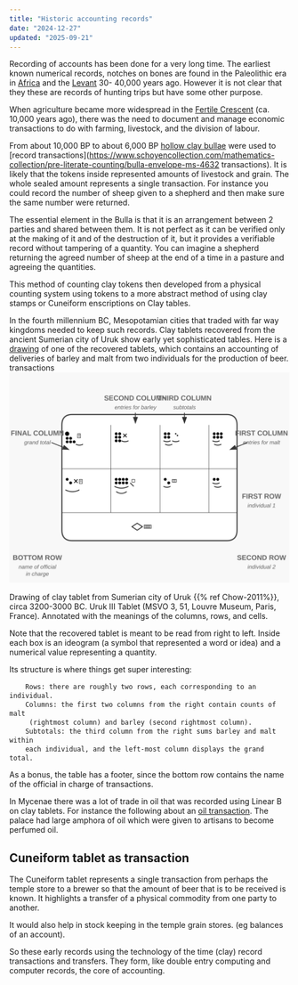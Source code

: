 ```yaml
---
title: "Historic accounting records"
date: "2024-12-27"
updated: "2025-09-21"
---
```


Recording of accounts has been done for a very long time.  The earliest known numerical records, notches on bones are found in the Paleolithic era in [Africa](https://en.wikipedia.org/wiki/Lebombo_bone) and the [Levant](https://arstechnica.com/science/2018/05/notched-gazelle-bones-may-be-the-signature-of-a-paleolithic-culture/) 30- 40,000 years ago.  However it is not clear that they these are records of hunting trips but have some other purpose.

When agriculture became more widespread in the [Fertile Crescent](https://en.wikipedia.org/wiki/Fertile_Crescent) (ca. 10,000 years ago), there was the need to document and manage economic transactions to do with farming, livestock, and the division of labour.

From about 10,000 BP to about 6,000 BP [hollow clay bullae](https://en.wikipedia.org/wiki/Bulla_(seal)) were used to [record transactions](https://www.schoyencollection.com/mathematics-collection/pre-literate-counting/bulla-envelope-ms-4632 transactions).
It is likely that the tokens inside represented amounts of livestock and grain.
The whole sealed amount represents a single transaction.  For instance you could
record the number of sheep given to a shepherd and then make sure the same number were returned.

The essential element in the Bulla is that it is an arrangement between 2 parties and shared between them. It is not perfect as it can be verified only at the making of it and of the destruction of it, but it provides a verifiable record without tampering of a quantity.  You can imagine a shepherd returning the agreed number of sheep at the end of a time in a pasture and agreeing the quantities.

This method of counting clay tokens then developed from a physical counting system using tokens to a more abstract method of using clay stamps or Cuneiform enscriptions on Clay tables.

In the fourth millennium BC, Mesopotamian cities that traded with far way kingdoms needed to keep such records. Clay tablets recovered from the ancient Sumerian city of Uruk show early yet sophisticated tables. Here is a [drawing](https://posit-dev.github.io/great-tables/blog/design-philosophy/) of one of the recovered tablets, which contains an accounting of deliveries of barley and malt from two individuals for the production of beer.
 transactions
![Uruk table with annotations](cuneiform_tablet.svg)

Drawing of clay tablet from Sumerian city of Uruk {{% ref Chow-2011%}}, circa 3200-3000 BC. Uruk III Tablet (MSVO 3, 51, Louvre Museum, Paris, France). Annotated with the meanings of the columns, rows, and cells.

Note that the recovered tablet is meant to be read from right to left. Inside each box is an ideogram (a symbol that represented a word or idea) and a numerical value representing a quantity.

Its structure is where things get super interesting:

```
    Rows: there are roughly two rows, each corresponding to an individual.
    Columns: the first two columns from the right contain counts of malt
     (rightmost column) and barley (second rightmost column).
    Subtotals: the third column from the right sums barley and malt within
    each individual, and the left-most column displays the grand total.
```

As a bonus, the table has a footer, since the bottom row contains the name of the official in charge of transactions.

In Mycenae there was a lot of trade in oil that was recorded using Linear B on
clay tablets.  For instance the following about an [oil transaction](https://mycenaeanmiscellany.wordpress.com/2018/09/16/linear-b-translated-kn-fp1-6-7-16-and-48/).  The palace had large amphora of oil which were given to artisans to become perfumed oil.

## Cuneiform tablet as transaction

The Cuneiform tablet represents a single transaction from perhaps the temple store to a brewer so
that the amount of beer that is to be received is known.   It highlights a transfer of a physical commodity from one party to another.

It would also help in stock keeping in the temple grain stores.
(eg balances of an account).

So these early records using the technology of the time (clay) record transactions and transfers.  They form, like double entry computing and computer records, the core of accounting.
